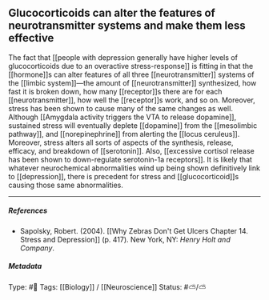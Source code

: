 ## Glucocorticoids can alter the features of neurotransmitter systems and make them less effective # 

The fact that [[people with depression generally have higher levels of glucocorticoids due to an overactive stress-response]] is fitting in that the [[hormone]]s can alter features of all three [[neurotransmitter]] systems of the [[limbic system]]—the amount of [[neurotransmitter]] synthesized, how fast it is broken down, how many [[receptor]]s there are for each [[neurotransmitter]], how well the [[receptor]]s work, and so on. Moreover, stress has been shown to cause many of the same changes as well. Although [[Amygdala activity triggers the VTA to release dopamine]], sustained stress will eventually deplete [[dopamine]] from the [[mesolimbic pathway]], and [[norepinephrine]] from alerting the [[locus ceruleus]]. Moreover, stress alters all sorts of aspects of the synthesis, release, efficacy, and breakdown of [[serotonin]]. Also, [[excessive cortisol release has been shown to down-regulate serotonin-1a receptors]]. It is likely that whatever neurochemical abnormalities wind up being shown definitively link to [[depression]], there is precedent for stress and [[glucocorticoid]]s causing those same abnormalities.

___

##### References

- Sapolsky, Robert. (2004). [[Why Zebras Don't Get Ulcers Chapter 14. Stress and Depression]] (p. 417). New York, NY: _Henry Holt and Company_.

##### Metadata

Type: #🔴 
Tags: [[Biology]] / [[Neuroscience]] 
Status: #⛅️/⛅️ 